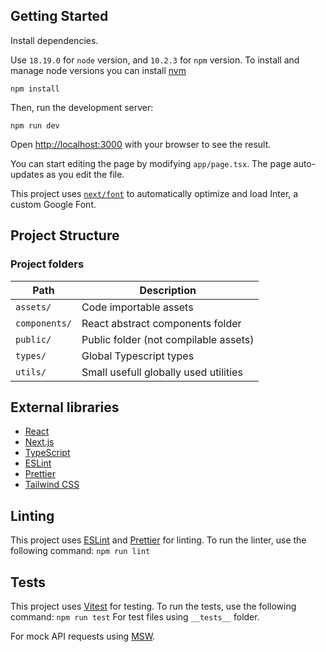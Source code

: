 ## Getting Started

Install dependencies.

Use `18.19.0` for `node` version, and `10.2.3` for `npm` version.
To install and manage node versions you can install [nvm](https://github.com/nvm-sh/nvm)

`npm install`

Then, run the development server:

```npm run dev```

Open [http://localhost:3000](http://localhost:3000) with your browser to see the result.

You can start editing the page by modifying `app/page.tsx`. The page auto-updates as you edit the file.

This project uses [`next/font`](https://nextjs.org/docs/basic-features/font-optimization) to automatically optimize and load Inter, a custom Google Font.

## Project Structure

### Project folders

| Path          | Description                           |
|---------------|---------------------------------------|
| `assets/`     | Code importable assets                |
| `components/` | React abstract components folder      |
| `public/`     | Public folder (not compilable assets) |
| `types/`      | Global Typescript types               |
| `utils/`      | Small usefull globally used utilities |

## External libraries

- [React](https://reactjs.org/)
- [Next.js](https://nextjs.org/)
- [TypeScript](https://www.typescriptlang.org/)
- [ESLint](https://eslint.org/)
- [Prettier](https://prettier.io/)
- [Tailwind CSS](https://tailwindcss.com/)


## Linting

This project uses [ESLint](https://eslint.org/) and [Prettier](https://prettier.io/) for linting. To run the linter, use the following command:
```npm run lint```

## Tests

This project uses [Vitest](https://vitest.dev/) for testing. To run the tests, use the following command:
```npm run test```
For test files using `__tests__` folder. 

For mock API requests using [MSW](https://mswjs.io/).